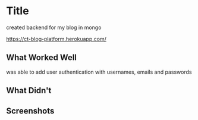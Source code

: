 # Title

created backend for my blog in mongo

https://ct-blog-platform.herokuapp.com/

## What Worked Well
was able to add user authentication with usernames, emails and passwords

## What Didn't

## Screenshots
